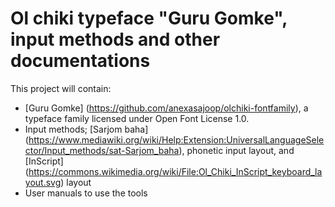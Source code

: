 # Ol chiki typeface "Guru Gomke", input methods and other documentations
This project will contain:
* [Guru Gomke] (https://github.com/anexasajoop/olchiki-fontfamily), a typeface family licensed under Open Font License 1.0.
* Input methods; [Sarjom baha] (https://www.mediawiki.org/wiki/Help:Extension:UniversalLanguageSelector/Input_methods/sat-Sarjom_baha), phonetic input layout, and [InScript] (https://commons.wikimedia.org/wiki/File:Ol_Chiki_InScript_keyboard_layout.svg) layout
* User manuals to use the tools
